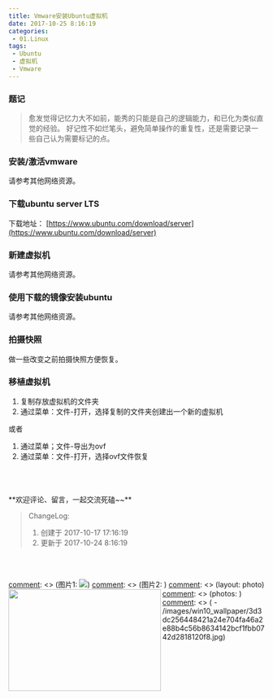 ```yaml
---
title: Vmware安装Ubuntu虚拟机
date: 2017-10-25 8:16:19
categories:
 - 01.Linux
tags:
 - Ubuntu
 - 虚拟机
 - Vmware
---
```


### 题记

> 愈发觉得记忆力大不如前，能秀的只能是自己的逻辑能力，和已化为类似直觉的经验。
> 好记性不如烂笔头，避免简单操作的重复性，还是需要记录一些自己认为需要标记的点。

### 安装/激活vmware

请参考其他网络资源。

### 下载ubuntu server LTS

下载地址：
[https://www.ubuntu.com/download/server](https://www.ubuntu.com/download/server)

<!--more-->

### 新建虚拟机

请参考其他网络资源。

### 使用下载的镜像安装ubuntu

请参考其他网络资源。

### 拍摄快照

做一些改变之前拍摄快照方便恢复。

### 移植虚拟机

1. 复制存放虚拟机的文件夹
2. 通过菜单：文件-打开，选择复制的文件夹创建出一个新的虚拟机

或者

1. 通过菜单；文件-导出为ovf
2. 通过菜单：文件-打开，选择ovf文件恢复


<br/>
<br/>
<br/>
**欢迎评论、留言，一起交流死磕~~**

> ChangeLog:
> 1. 创建于 2017-10-17 17:16:19
> 2. 更新于 2017-10-24 8:16:19

<br/>
<br/>

[comment]: <> (这是注释)
[comment]: <> (*斜体*)
[comment]: <> (**粗体**)
[comment]: <> (图片1: ![](url))
[comment]: <> (图片2:  <img src="./xxx.png" width = "300" height = "200" alt="" align=left />)
[comment]: <> (layout: photo)
[comment]: <> (photos: )
[comment]: <> ( - /images/win10_wallpaper/3d3dc256448421a24e704fa46a2e88b4c56b8634142bcf1fbb0742d2818120f8.jpg)
